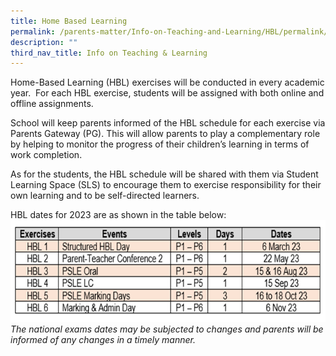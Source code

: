 ```yaml
---
title: Home Based Learning
permalink: /parents-matter/Info-on-Teaching-and-Learning/HBL/permalink/
description: ""
third_nav_title: Info on Teaching & Learning
---
```

Home-Based Learning (HBL) exercises will be conducted in every academic year.  For each HBL exercise, students will be assigned with both online and offline assignments.

School will keep parents informed of the HBL schedule for each exercise via Parents Gateway (PG). This will allow parents to play a complementary role by helping to monitor the progress of their children’s learning in terms of work completion.  

As for the students, the HBL schedule will be shared with them via Student Learning Space (SLS) to encourage them to exercise responsibility for their own learning and to be self-directed learners.

HBL dates for 2023 are as shown in the table below:
![](/images/Parents%20Matter/HBL%202023.png)
*The national exams dates may be subjected to changes and parents will be informed of any changes in a timely manner.*